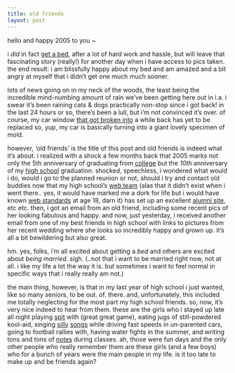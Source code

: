 ```yaml
---
title: old friends
layout: post
---
```


hello and happy 2005 to you ~

i *did* in fact [get a bed][1], after a lot of hard work and hassle, but will leave that fascinating story (really!) for another day when i have access to pics taken. the end result: i am blissfully happy about my bed and am amazed and a bit angry at myself that i didn&#8217;t get one much much sooner. 

lots of news going on in my neck of the woods, the least being the incredible mind-numbing amount of rain we&#8217;ve been getting here out in l.a. i swear it&#8217;s been raining cats & dogs practically non-stop since i got back! in the last 24 hours or so, there&#8217;s been a lull, but i&#8217;m not convinced it&#8217;s over. of course, my car window [that got broken into][2] a while back has yet to be replaced so, yup, my car is basically turning into a giant lovely specimen of mold. 

however, &#8216;old friends&#8217; is the title of this post and old friends is indeed what it&#8217;s about. i realized with a shock a few months back that 2005 marks not only the 5th anniversary of graduating from [college][3] but the *10th* anniversary of my [high school][4] graduation. shocked, speechless, i wondered what would i do, would i go to the planned reunion or not, should i try and contact old buddies now that my high school&#8217;s [web team][5] (alas that it didn&#8217;t exist when i went there.. yes, it would have marked me a dork for life but i would have known [web standards][6] at age 18, darn it) has set up an excellent [alumni site][7], etc etc. then, i got an email from an old friend, including some recent pics of her looking fabulous and happy. and now, just yesterday, i received another email from one of my best friends in high school with links to pictures from her recent wedding where she looks so incredibly happy and grown up. it&#8217;s all a bit bewildering but also great. 

hm. yes, folks, i&#8217;m all excited about getting a *bed* and others are excited about *being married*. sigh. (..not that i want to be married right now, not at all. i like my life a lot the way it is. but sometimes i want to feel normal in specific ways that i really really am not.) 

the main thing, however, is that in my last year of high school i just wanted, like so many seniors, to be out. of. there. and, unfortunately, this included me totally neglecting for the most part my high school friends. so, now, it&#8217;s very nice indeed to hear from them. these are the girls who i stayed up late all night playing [spit][8] with (great great game), eating jugs of still-powdered kool-aid, singing [silly][9] [songs][10] while driving fast speeds in un-parented cars, going to football rallies with, having water fights in the summer, and writing tons and tons of [notes][11] during classes. ah, those were fun days and the only other people who really remember them are these girls (and a few boys) who for a bunch of years were the main people in my life. is it too late to make up and be friends again?

 [1]: http://mellowtrouble.net/article/153/
 [2]: http://mellowtrouble.net/article/126/
 [3]: http://www.alumnae.brynmawr.edu/bmc2000/
 [4]: http://qoalumni.org/index.php?act=news&year=1995
 [5]: http://webteam.qohs.org/
 [6]: http://www.qohs.org/qowebsite/valid/
 [7]: http://qoalumni.org/
 [8]: http://www.pagat.com/patience/spit.html
 [9]: http://www.niehs.nih.gov/kids/lyrics/phantom.htm
 [10]: http://www.oldielyrics.com/lyrics/wayne_fontana_and_the_mindbenders/game_of_love.html
 [11]: http://www.ghh.com/elf/KLetterfold.html